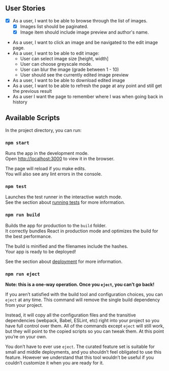 ## User Stories

- [x] As a user, I want to be able to browse through the list of images.
  - [x] Images list should be paginated.
  - [x] Image item should include image preview and author's name.
- As a user, I want to click an image and be navigated to the edit image page.
- As a user, I want to be able to edit image:
  - User can select image size [height, width]
  - User can choose greyscale mode.
  - User can blur the image (grade between 1 - 10)
  - User should see the currently edited image preview
- As a user, I want to be able to download edited image
- As a user, I want to be able to refresh the page at any point and still get the previous result
- As a user I want the page to remember where I was when going back in history

## Available Scripts

In the project directory, you can run:

### `npm start`

Runs the app in the development mode.\
Open [http://localhost:3000](http://localhost:3000) to view it in the browser.

The page will reload if you make edits.\
You will also see any lint errors in the console.

### `npm test`

Launches the test runner in the interactive watch mode.\
See the section about [running tests](https://facebook.github.io/create-react-app/docs/running-tests) for more information.

### `npm run build`

Builds the app for production to the `build` folder.\
It correctly bundles React in production mode and optimizes the build for the best performance.

The build is minified and the filenames include the hashes.\
Your app is ready to be deployed!

See the section about [deployment](https://facebook.github.io/create-react-app/docs/deployment) for more information.

### `npm run eject`

**Note: this is a one-way operation. Once you `eject`, you can’t go back!**

If you aren’t satisfied with the build tool and configuration choices, you can `eject` at any time. This command will remove the single build dependency from your project.

Instead, it will copy all the configuration files and the transitive dependencies (webpack, Babel, ESLint, etc) right into your project so you have full control over them. All of the commands except `eject` will still work, but they will point to the copied scripts so you can tweak them. At this point you’re on your own.

You don’t have to ever use `eject`. The curated feature set is suitable for small and middle deployments, and you shouldn’t feel obligated to use this feature. However we understand that this tool wouldn’t be useful if you couldn’t customize it when you are ready for it.
